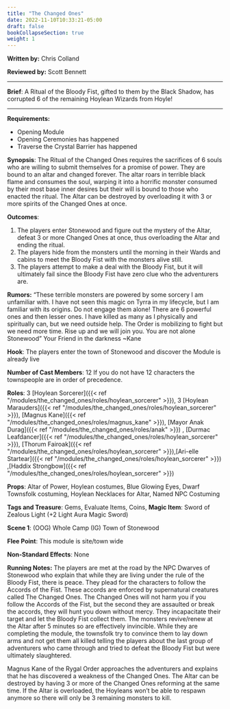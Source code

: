 ```yaml
---
title: "The Changed Ones"
date: 2022-11-10T10:33:21-05:00
draft: false
bookCollapseSection: true
weight: 1
---
```


**Written by:** Chris Colland

**Reviewed by:** Scott Bennett

---

**Brief**: A Ritual of the Bloody Fist, gifted to them by the Black Shadow, has corrupted 6 of the remaining Hoylean Wizards from Hoyle!

------

 **Requirements:**

- Opening Module
- Opening Ceremonies has happened
- Traverse the Crystal Barrier has happened

**Synopsis**: The Ritual of the Changed Ones requires the sacrifices of 6 souls who are willing to submit themselves for a promise of power. They are bound to an altar and changed forever. The altar roars in terrible black flame and consumes the soul, warping it into a horrific monster consumed by their most base inner desires but their will is bound to those who enacted the ritual. The Altar can be destroyed by overloading it with 3 or more spirits of the Changed Ones at once.

**Outcomes**: 

1. The players enter Stonewood and figure out the mystery of the Altar, defeat 3 or more Changed Ones at once, thus overloading the Altar and ending the ritual.
2. The players hide from the monsters until the morning in their Wards and cabins to meet the Bloody Fist with the monsters alive still.
3. The players attempt to make a deal with the Bloody Fist, but it will ultimately fail since the Bloody Fist have zero clue who the adventurers are.

**Rumors:** “These terrible monsters are powered by some sorcery I am unfamiliar with. I have not seen this magic on Tyrra in my lifecycle, but I am familiar with its origins. Do not engage them alone! There are 6 powerful ones and then lesser ones. I have killed as many as I physically and spiritually can, but we need outside help. The Order is mobilizing to fight but we need more time. Rise up and we will join you. You are not alone Stonewood”
 Your Friend in the darkness  ~Kane

**Hook**: The players enter the town of Stonewood and discover the Module is already live

**Number of Cast Members**: 12 If you do not have 12 characters the townspeople are in order of precedence. 

**Roles**: 3 [Hoylean Sorcerer]({{< ref "/modules/the_changed_ones/roles/hoylean_sorcerer" >}}), 3 [Hoylean Marauders]({{< ref "/modules/the_changed_ones/roles/hoylean_sorcerer" >}}), [Magnus Kane]({{< ref "/modules/the_changed_ones/roles/magnus_kane" >}}),  [Mayor Anak Durag]({{< ref "/modules/the_changed_ones/roles/anak" >}}) , [Durmac Leafdancer]({{< ref "/modules/the_changed_ones/roles/hoylean_sorcerer" >}}), [Thorum Fairoak]({{< ref "/modules/the_changed_ones/roles/hoylean_sorcerer" >}}),[Ari-elle Startear]({{< ref "/modules/the_changed_ones/roles/hoylean_sorcerer" >}})  ,[Haddix Strongbow]({{< ref "/modules/the_changed_ones/roles/hoylean_sorcerer" >}}) 

**Props**: Altar of Power, Hoylean costumes, Blue Glowing Eyes, Dwarf Townsfolk costuming, Hoylean Necklaces for Altar, Named NPC Costuming

**Tags and Treasure**: Gems, Evaluate Items, Coins, **Magic Item**: Sword of Zealous Light (+2 Light Aura Magic Sword)

**Scene 1**: (OOG) Whole Camp (IG) Town of Stonewood

**Flee Point**: This module is site/town wide

**Non-Standard Effects**: None

**Running Notes:** The players are met at the road by the NPC Dwarves of Stonewood who explain that while they are living under the rule of the Bloody Fist, there is peace. They plead for the characters to follow the Accords of the Fist. These accords are enforced by supernatural creatures called The Changed Ones. The Changed Ones will not harm you if you follow the Accords of the Fist, but the second they are assaulted or break the accords, they will hunt you down without mercy. They incapacitate their target and let the Bloody Fist collect them. The monsters revive/renew at the Altar after 5 minutes so are effectively invincible. While they are completing the module, the townsfolk try to convince them to lay down arms and not get them all killed telling the players about the last group of adventurers who came through and tried to defeat the Bloody Fist but were ultimately slaughtered.

Magnus Kane of the Rygal Order approaches the adventurers and explains that he has discovered a weakness of the Changed Ones. The Altar can be destroyed by having 3 or more of the Changed Ones reforming at the same time. If the Altar is overloaded, the Hoyleans won’t be able to respawn anymore so there will only be 3 remaining monsters to kill. 